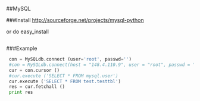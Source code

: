 
##MySQL

###Install
http://sourceforge.net/projects/mysql-python

or do easy_install
```python
 ```
###Example
```python
 con = MySQLdb.connect (user='root', passwd='') 
 #con = MySQLdb.connect(host = "148.4.110.9", user = "root", passwd = "", db = "test")
 cur = con.cursor ()
 #cur.execute ('SELECT * FROM mysql.user')
 cur.execute ('SELECT * FROM test.testtbl')
 res = cur.fetchall ()
 print res
 ```



